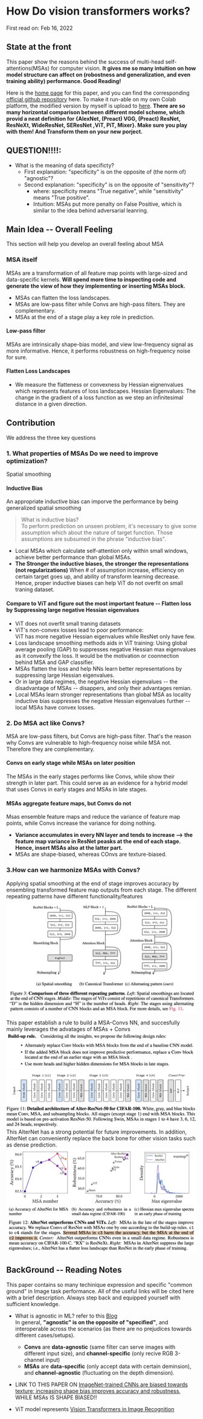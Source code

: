 # How Do vision transformers works?
First read on: Feb 16, 2022

## State at the front
This paper show the reasons behind the success of multi-head self-attentions(MSAs) for computer vision. 
**It gives me so many intuition on how model structure can affect on (robostness and generalization, and even training ability) performance. Good Reading!**

Here is the [home page](https://arxiv.org/abs/2202.06709) for this paper, and you can find the corresponding [official github repository](https://github.com/xxxnell/how-do-vits-work) here. To make it run-able on my own Colab platform, the modified version by myself is upload to [here](https://github.com/ice-bear-git/ML-paperReading/tree/main/CodeBase/how-do-vits-work-transformer). **There are so many horizontal comparison between different model scheme, which provid a neat definition for {AlexNet, (Preact) VGG, (Preact) ResNet, ResNeXt, WideResNet, SEResNet ,ViT, PiT, Mixer}. Make sure you play with them! And Transform them on your new porject.**


## QUESTION!!!!:
* What is the meaning of data specificty? 
	- First explanation: "specificity" is on the opposite of (the norm of) "agnostic"?
	- Second explanation: "specificity" is on the opposite of "sensitivity"?
		+ where: specificity means "True negative", while "sensitivity" means "True positive". 
		+ Intuition: MSAs put more penalty on False Positive, which is similar to the idea behind adversarial leanring.


## Main Idea -- Overall Feeling
This section will help you develop an overall feeling about MSA
### MSA itself
MSAs are a transformation of all feature map points with large-sized and data-specific kernels. **Will spend more time to inspecting code and generate the view of how they implementing or inserting MSAs block.**

* MSAs can flatten the loss landscapes.
* MSAs are low-pass filter while Convs are high-pass filters. They are complementary.
* MSAs at the end of a stage play a key role in prediction.

#### Low-pass filter
MSAs are intrinsically shape-bias model, and view low-frequency signal as more informative. Hence, it performs robustness on high-frequency noise for sure.

#### Flatten Loss Landscapes
* We measure the flatteness or convexness by Hessian eignenvalues which represents features of loss landscapes.
Hessian Eigenvalues: The change in the gradient of a loss function as we step an infinitesimal distance in a given direction.

## Contribution
We address the three key questions
### 1. What properties of MSAs Do we need to improve optimization?
Spatial smoothing
#### Inductive Bias
An appropriate inductive bias can imporve the performance by being generalized spatial smoothing
>What is inductive bias?  
>To perform prediction on unseen problem, it's necessary to give some assumption which about the nature of target function. Those assumptions are subsumed in the phrase "inductive bias".
* Local MSAs which calculate self-attention only within small windows, achieve better performance than global MSAs.
* **The Stronger the inductive biases, the stronger the representations (not regularizations)**  When # of assumption increase, efficiency on certain target goes up, and ability of transform learning decrease. Hence, proper inductive biases can help ViT do not overfit on small traning dataset.

#### Compare to ViT and figure out the most important feature -- Flatten loss by Suppressing large negative Hessian eigenvalues
* ViT does not overfit small traning datasets
* ViT's non-convex losses lead to poor performance:   
  ViT has more negative Hessian eigenvalues while ResNet only have few.
* Loss landscape smoothing methods aids in ViT training: Using global average pooling (GAP) to suppresses negative Hessian max eigenvalues as it convexify the loss. It would be the motivation or coonnection behind MSA and GAP classifier.
* MSAs flatten the loss and help NNs learn better representations by suppressing large Hessian eigenvalues.
* Or in large data regimes, the negative Hessian eigenvalues -- the disadvantage of MSAs -- disappers, and only their advantages remian.
* Local MSAs learn stronger representations than global MSA as locality inductive bias suppresses the negative Hessian eigenvalues further -- local MSAs have convex losses.



### 2. Do MSA act like Convs?
MSA are low-pass filters, but Convs are high-pass filter. That's the reason why Convs are vulnerable to high-frequency noise while MSA not. Therefore they are complementary.


#### Convs on early stage while MSAs on later position
The MSAs in the early stages performs like Convs, while show their strength in later part. This could serve as an evidence for a hybrid model that uses Convs in early stages and MSAs in late stages.

#### MSAs aggregate feature maps, but Convs do not
Msas ensemble feature maps and reduce the variance of feature map points, while Convs increase the variance for doing nothing.
* **Variance accumulates in every NN layer and tends to increase -->  the feature map variance in ResNet peasks at the end of each stage. Hence, insert MSAs also at the latter part.**
* MSAs are shape-biased, whereas COnvs are texture-biased.

### 3.How can we harmonize MSAs with Convs?
Applying spatial smoothing at the end of stage improves accuracy by ensembling transformed feature map outputs from each stage. The different repeating patterns have different functionality/features  
![different repeating pattern](https://github.com/ice-bear-git/ML-paperReading/blob/main/Visualization/MSAs-Figure3.png)  

This paper establish a rule to build a MSA-Convs NN, and succesfully mainly leverages the advatages of MSAs + Convs  
![Rule for Alter-NN](https://github.com/ice-bear-git/ML-paperReading/blob/main/Visualization/MSAs-AlterNN-1.png)
![Architecture for Alter-NN](https://github.com/ice-bear-git/ML-paperReading/blob/main/Visualization/MSAs-AlterNN-2.png)
This AlterNet has a strong potential for future improvements. In addition, AlterNet can conveniently replace the back bone for other vision tasks such as dense prediction.
![few simple test on AlterNet](https://github.com/ice-bear-git/ML-paperReading/blob/main/Visualization/MSAs-AlterNN-3.png)


## BackGround -- Reading Notes
This paper contains so many techinique expression and specific "common ground" in Image task performance. All of the useful links will be cited here with a brief description. Always step back and equipped yourself with sufficient knowledge.


* What is agnostic in ML? refer to this [Blog](https://analyticsindiamag.com/understanding-agnostic-approach-in-machine-learning/)    
In general, **"agnostic" is on the opposite of "specified"**, and interoperable across the scenarios (as there are no prejudices towards different cases/setups).
	- **Convs** are **data-agnostic** (same filter can serve images with different input size), and **channel-specific** (only recive RGB 3-channel input)
	- **MSAs** are **data-specific** (only accept data with certain deminsion), and **channel-agnostic** (fluctuating on the depth dimension).

* LINK TO THIS PAPER ON [ImageNet-trained CNNs are biased towards texture; increasing shape bias improves accuracy and robustness](https://arxiv.org/abs/1811.12231), WHILE MSAs IS SHAPE BIASED!!

* ViT model represents [Vision Transformers in Image Recognition](https://viso.ai/deep-learning/vision-transformer-vit/)


